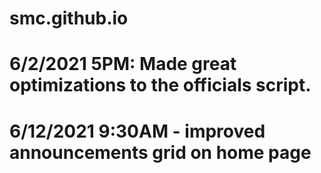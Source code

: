 # smc.github.io

# 6/2/2021 5PM: Made great optimizations to the officials script.
# 6/12/2021 9:30AM - improved announcements grid on home page
